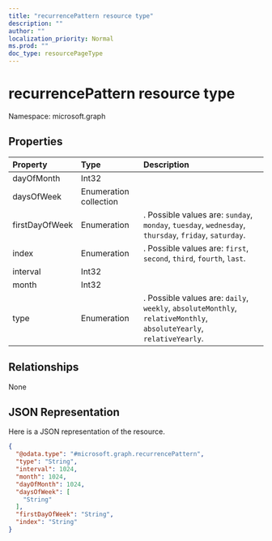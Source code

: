 ```yaml
---
title: "recurrencePattern resource type"
description: ""
author: ""
localization_priority: Normal
ms.prod: ""
doc_type: resourcePageType
---
```


# recurrencePattern resource type


Namespace: microsoft.graph



## Properties
|Property|Type|Description|
|:---|:---|:---|
|dayOfMonth|Int32||
|daysOfWeek|Enumeration collection||
|firstDayOfWeek|Enumeration|. Possible values are: `sunday`, `monday`, `tuesday`, `wednesday`, `thursday`, `friday`, `saturday`.|
|index|Enumeration|. Possible values are: `first`, `second`, `third`, `fourth`, `last`.|
|interval|Int32||
|month|Int32||
|type|Enumeration|. Possible values are: `daily`, `weekly`, `absoluteMonthly`, `relativeMonthly`, `absoluteYearly`, `relativeYearly`.|

## Relationships
None

## JSON Representation
Here is a JSON representation of the resource.
<!-- {
  "blockType": "resource",
  "@odata.type": "microsoft.graph.recurrencePattern"
}
-->
``` json
{
  "@odata.type": "#microsoft.graph.recurrencePattern",
  "type": "String",
  "interval": 1024,
  "month": 1024,
  "dayOfMonth": 1024,
  "daysOfWeek": [
    "String"
  ],
  "firstDayOfWeek": "String",
  "index": "String"
}
```

